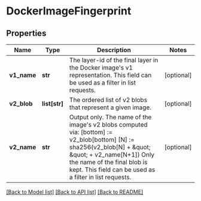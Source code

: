 # DockerImageFingerprint

## Properties
Name | Type | Description | Notes
------------ | ------------- | ------------- | -------------
**v1_name** | **str** | The layer-id of the final layer in the Docker image&#39;s v1 representation. This field can be used as a filter in list requests. | [optional] 
**v2_blob** | **list[str]** | The ordered list of v2 blobs that represent a given image. | [optional] 
**v2_name** | **str** | Output only. The name of the image&#39;s v2 blobs computed via:   [bottom] :&#x3D; v2_blob[bottom]   [N] :&#x3D; sha256(v2_blob[N] + \&quot; \&quot; + v2_name[N+1]) Only the name of the final blob is kept. This field can be used as a filter in list requests. | [optional] 

[[Back to Model list]](../README.md#documentation-for-models) [[Back to API list]](../README.md#documentation-for-api-endpoints) [[Back to README]](../README.md)


